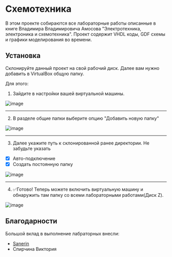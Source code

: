 # Схемотехника


В этом проекте собираются все лабораторные работы описанные в книге Владимира Владимировича Амосова "Электротехника, электроника и схемотехника". Проект содержит VHDL коды, GDF схемы и графики моделирования во времени.


## Установка

Склонируйте данный проект на свой рабочий диск. Далее вам нужно добавить в VirtualBox общую папку. 

Для этого:

  1. Зайдите в настройки вашей виртуальной машины.
  
  ![image](https://i.ibb.co/RNqYczM/42.png)
  
  ---
  
  2. В разделе общие папки выберите опцию "Добавить новую папку"

  ![image](https://i.ibb.co/JrvyvxT/43.png)
  
  ---
  
  3. Далее укажите путь к склонированной ранее директории. Не забудьте указать
  
  - [x] Авто-подключение
  - [x] Создать постоянную папку
  
  ![image](https://i.ibb.co/K9jbJNR/44.png)
  
  ---
  
  4. ✅Готово! Теперь можете включить виртуальную машину и обнаружить там папку со всеми лабораторными работами(Диск Z).
  
  ![image](https://i.ibb.co/2qHvW0Z/45.png)
  
## Благодарности
Большой вклад в выполнение лабраторных внесли:

  - [Sanerin](https://github.com/Sanerins)
  - Спирчина Виктория
